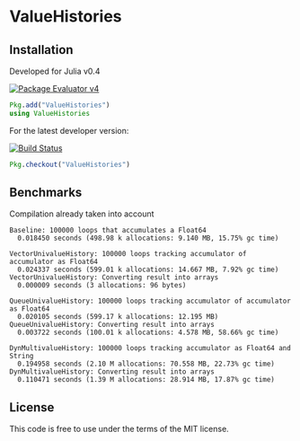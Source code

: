 # ValueHistories

## Installation

Developed for Julia  v0.4

[![Package Evaluator v4](http://pkg.julialang.org/badges/ValueHistories_0.4.svg)](http://pkg.julialang.org/?pkg=ValueHistories&ver=0.4)

```Julia
Pkg.add("ValueHistories")
using ValueHistories
```

For the latest developer version:

[![Build Status](https://travis-ci.org/Evizero/ValueHistories.jl.svg?branch=master)](https://travis-ci.org/Evizero/ValueHistories.jl)

```Julia
Pkg.checkout("ValueHistories")
```

## Benchmarks

Compilation already taken into account

```
Baseline: 100000 loops that accumulates a Float64
  0.018450 seconds (498.98 k allocations: 9.140 MB, 15.75% gc time)

VectorUnivalueHistory: 100000 loops tracking accumulator of accumulator as Float64
  0.024337 seconds (599.01 k allocations: 14.667 MB, 7.92% gc time)
VectorUnivalueHistory: Converting result into arrays
  0.000009 seconds (3 allocations: 96 bytes)

QueueUnivalueHistory: 100000 loops tracking accumulator of accumulator as Float64
  0.020105 seconds (599.17 k allocations: 12.195 MB)
QueueUnivalueHistory: Converting result into arrays
  0.003722 seconds (100.01 k allocations: 4.578 MB, 58.66% gc time)

DynMultivalueHistory: 100000 loops tracking accumulator as Float64 and String
  0.194958 seconds (2.10 M allocations: 70.558 MB, 22.73% gc time)
DynMultivalueHistory: Converting result into arrays
  0.110471 seconds (1.39 M allocations: 28.914 MB, 17.87% gc time)
```

## License

This code is free to use under the terms of the MIT license.
